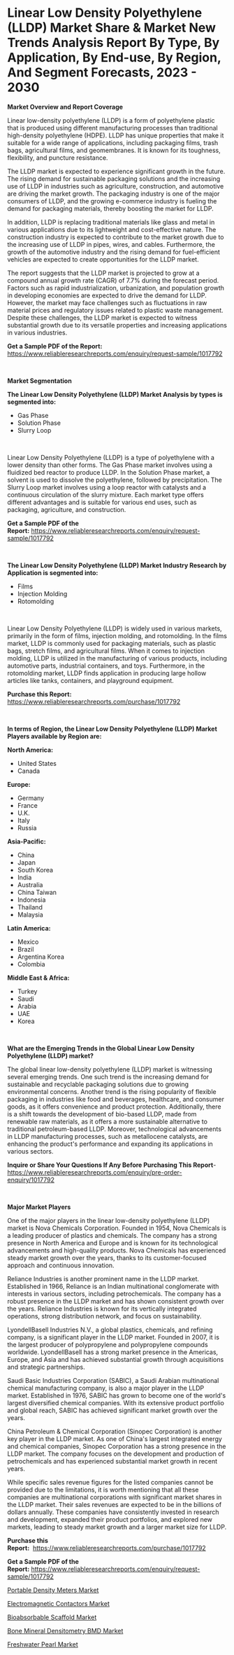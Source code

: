 <p><h1>Linear Low Density Polyethylene (LLDP) Market Share & Market New Trends Analysis Report By Type, By Application, By End-use, By Region, And Segment Forecasts, 2023 - 2030</h1></p><p><strong>Market Overview and Report Coverage</strong></p>
<p><p>Linear low-density polyethylene (LLDP) is a form of polyethylene plastic that is produced using different manufacturing processes than traditional high-density polyethylene (HDPE). LLDP has unique properties that make it suitable for a wide range of applications, including packaging films, trash bags, agricultural films, and geomembranes. It is known for its toughness, flexibility, and puncture resistance.</p><p>The LLDP market is expected to experience significant growth in the future. The rising demand for sustainable packaging solutions and the increasing use of LLDP in industries such as agriculture, construction, and automotive are driving the market growth. The packaging industry is one of the major consumers of LLDP, and the growing e-commerce industry is fueling the demand for packaging materials, thereby boosting the market for LLDP.</p><p>In addition, LLDP is replacing traditional materials like glass and metal in various applications due to its lightweight and cost-effective nature. The construction industry is expected to contribute to the market growth due to the increasing use of LLDP in pipes, wires, and cables. Furthermore, the growth of the automotive industry and the rising demand for fuel-efficient vehicles are expected to create opportunities for the LLDP market.</p><p>The report suggests that the LLDP market is projected to grow at a compound annual growth rate (CAGR) of 7.7% during the forecast period. Factors such as rapid industrialization, urbanization, and population growth in developing economies are expected to drive the demand for LLDP. However, the market may face challenges such as fluctuations in raw material prices and regulatory issues related to plastic waste management. Despite these challenges, the LLDP market is expected to witness substantial growth due to its versatile properties and increasing applications in various industries.</p></p>
<p><strong>Get a Sample PDF of the Report:</strong> <a href="https://www.reliableresearchreports.com/enquiry/request-sample/1017792">https://www.reliableresearchreports.com/enquiry/request-sample/1017792</a></p>
<p>&nbsp;</p>
<p><strong>Market Segmentation</strong></p>
<p><strong>The Linear Low Density Polyethylene (LLDP) Market Analysis by types is segmented into:</strong></p>
<p><ul><li>Gas Phase</li><li>Solution Phase</li><li>Slurry Loop</li></ul></p>
<p>&nbsp;</p>
<p><p>Linear Low Density Polyethylene (LLDP) is a type of polyethylene with a lower density than other forms. The Gas Phase market involves using a fluidized bed reactor to produce LLDP. In the Solution Phase market, a solvent is used to dissolve the polyethylene, followed by precipitation. The Slurry Loop market involves using a loop reactor with catalysts and a continuous circulation of the slurry mixture. Each market type offers different advantages and is suitable for various end uses, such as packaging, agriculture, and construction.</p></p>
<p><strong>Get a Sample PDF of the Report:</strong>&nbsp;<a href="https://www.reliableresearchreports.com/enquiry/request-sample/1017792">https://www.reliableresearchreports.com/enquiry/request-sample/1017792</a></p>
<p>&nbsp;</p>
<p><strong>The Linear Low Density Polyethylene (LLDP) Market Industry Research by Application is segmented into:</strong></p>
<p><ul><li>Films</li><li>Injection Molding</li><li>Rotomolding</li></ul></p>
<p>&nbsp;</p>
<p><p>Linear Low Density Polyethylene (LLDP) is widely used in various markets, primarily in the form of films, injection molding, and rotomolding. In the films market, LLDP is commonly used for packaging materials, such as plastic bags, stretch films, and agricultural films. When it comes to injection molding, LLDP is utilized in the manufacturing of various products, including automotive parts, industrial containers, and toys. Furthermore, in the rotomolding market, LLDP finds application in producing large hollow articles like tanks, containers, and playground equipment.</p></p>
<p><strong>Purchase this Report:</strong>&nbsp; <a href="https://www.reliableresearchreports.com/purchase/1017792">https://www.reliableresearchreports.com/purchase/1017792</a></p>
<p>&nbsp;</p>
<p><strong>In terms of Region, the Linear Low Density Polyethylene (LLDP) Market Players available by Region are:</strong></p>
<p>
    <p> <strong> North America: </strong>
        <ul>
            <li>United States</li>
            <li>Canada</li>
        </ul>
        </p> 
    <p> <strong> Europe: </strong>
        <ul>
            <li>Germany</li>
            <li>France</li>
            <li>U.K.</li>
            <li>Italy</li>
            <li>Russia</li>
        </ul>
        </p> 
    <p> <strong> Asia-Pacific: </strong>
        <ul>
            <li>China</li>
            <li>Japan</li>
            <li>South Korea</li>
            <li>India</li>
            <li>Australia</li>
            <li>China Taiwan</li>
            <li>Indonesia</li>
            <li>Thailand</li>
            <li>Malaysia</li>
        </ul>
        </p> 
    <p> <strong> Latin America: </strong>
        <ul>
            <li>Mexico</li>
            <li>Brazil</li>
            <li>Argentina Korea</li>
            <li>Colombia</li>
        </ul>
        </p> 
    <p> <strong> Middle East & Africa: </strong>
        <ul>
            <li>Turkey</li>
            <li>Saudi</li>
            <li>Arabia</li>
            <li>UAE</li>
            <li>Korea</li>
        </ul>
    </p>
    </p>
<p>&nbsp;</p>
<p><strong>What are the Emerging Trends in the Global Linear Low Density Polyethylene (LLDP) market?</strong></p>
<p><p>The global linear low-density polyethylene (LLDP) market is witnessing several emerging trends. One such trend is the increasing demand for sustainable and recyclable packaging solutions due to growing environmental concerns. Another trend is the rising popularity of flexible packaging in industries like food and beverages, healthcare, and consumer goods, as it offers convenience and product protection. Additionally, there is a shift towards the development of bio-based LLDP, made from renewable raw materials, as it offers a more sustainable alternative to traditional petroleum-based LLDP. Moreover, technological advancements in LLDP manufacturing processes, such as metallocene catalysts, are enhancing the product's performance and expanding its applications in various sectors.</p></p>
<p><strong>Inquire or Share Your Questions If Any Before Purchasing This Report</strong>- <a href="https://www.reliableresearchreports.com/enquiry/pre-order-enquiry/1017792">https://www.reliableresearchreports.com/enquiry/pre-order-enquiry/1017792</a></p>
<p>&nbsp;</p>
<p><strong>Major Market Players</strong></p>
<p><p>One of the major players in the linear low-density polyethylene (LLDP) market is Nova Chemicals Corporation. Founded in 1954, Nova Chemicals is a leading producer of plastics and chemicals. The company has a strong presence in North America and Europe and is known for its technological advancements and high-quality products. Nova Chemicals has experienced steady market growth over the years, thanks to its customer-focused approach and continuous innovation.</p><p>Reliance Industries is another prominent name in the LLDP market. Established in 1966, Reliance is an Indian multinational conglomerate with interests in various sectors, including petrochemicals. The company has a robust presence in the LLDP market and has shown consistent growth over the years. Reliance Industries is known for its vertically integrated operations, strong distribution network, and focus on sustainability.</p><p>LyondellBasell Industries N.V., a global plastics, chemicals, and refining company, is a significant player in the LLDP market. Founded in 2007, it is the largest producer of polypropylene and polypropylene compounds worldwide. LyondellBasell has a strong market presence in the Americas, Europe, and Asia and has achieved substantial growth through acquisitions and strategic partnerships.</p><p>Saudi Basic Industries Corporation (SABIC), a Saudi Arabian multinational chemical manufacturing company, is also a major player in the LLDP market. Established in 1976, SABIC has grown to become one of the world's largest diversified chemical companies. With its extensive product portfolio and global reach, SABIC has achieved significant market growth over the years.</p><p>China Petroleum & Chemical Corporation (Sinopec Corporation) is another key player in the LLDP market. As one of China's largest integrated energy and chemical companies, Sinopec Corporation has a strong presence in the LLDP market. The company focuses on the development and production of petrochemicals and has experienced substantial market growth in recent years.</p><p>While specific sales revenue figures for the listed companies cannot be provided due to the limitations, it is worth mentioning that all these companies are multinational corporations with significant market shares in the LLDP market. Their sales revenues are expected to be in the billions of dollars annually. These companies have consistently invested in research and development, expanded their product portfolios, and explored new markets, leading to steady market growth and a larger market size for LLDP.</p></p>
<p><strong>Purchase this Report:</strong>&nbsp;&nbsp;<a href="https://www.reliableresearchreports.com/purchase/1017792">https://www.reliableresearchreports.com/purchase/1017792</a></p>
<p></p>
<p><strong>Get a Sample PDF of the Report:</strong>&nbsp;<a href="https://www.reliableresearchreports.com/enquiry/request-sample/1017792">https://www.reliableresearchreports.com/enquiry/request-sample/1017792</a></p>
<p><p><a href="https://medium.com/@loriwatson1948/portable-density-meters-market-size-growth-forecast-2023-2030-386ec81e2a63">Portable Density Meters Market</a></p><p><a href="https://medium.com/@brendajames1938/electromagnetic-contactors-market-size-growth-forecast-2023-2030-410a83ba3839">Electromagnetic Contactors Market</a></p><p><a href="https://www.reportprime.com/bioabsorbable-scaffold-r9673">Bioabsorbable Scaffold Market</a></p><p><a href="https://www.reportprime.com/bone-mineral-densitometry-bmd-r9678">Bone Mineral Densitometry BMD Market</a></p><p><a href="https://www.linkedin.com/pulse/freshwater-pearl-market-size-2023-2030-global-industrial-km3te/">Freshwater Pearl Market</a></p></p>
